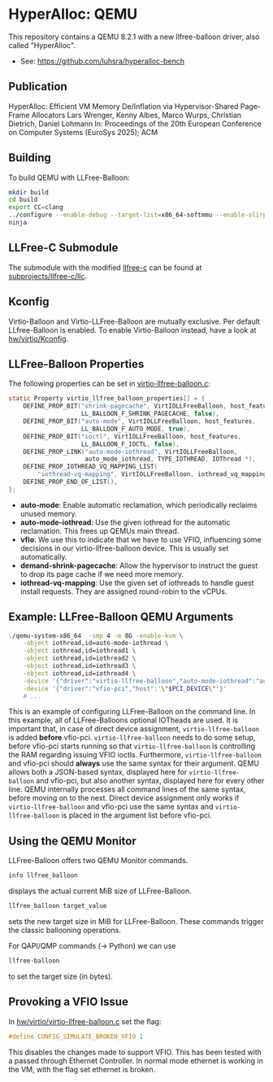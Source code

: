 # HyperAlloc: QEMU

This repository contains a QEMU 8.2.1 with a new llfree-balloon driver, also called "HyperAlloc".

- See: https://github.com/luhsra/hyperalloc-bench

## Publication

HyperAlloc: Efficient VM Memory De/Inflation via Hypervisor-Shared Page-Frame Allocators Lars Wrenger, Kenny Albes, Marco Wurps, Christian Dietrich, Daniel Lohmann In: Proceedings of the 20th European Conference on Computer Systems (EuroSys 2025); ACM

## Building

To build QEMU with LLFree-Balloon:
```sh
mkdir build
cd build
export CC=clang
../configure --enable-debug --target-list=x86_64-softmmu --enable-slirp --enable-llfree --enable-trace-backends=simple
ninja
```

## LLFree-C Submodule

The submodule with the modified [llfree-c](https://github.com/luhsra/llfree-c) can be found at [subprojects/llfree-c/llc](subprojects/llfree-c/llc).

## Kconfig

Virtio-Balloon and Virtio-LLFree-Balloon are mutually exclusive.
Per default LLfree-Balloon is enabled. To enable Virtio-Balloon instead,
have a look at [hw/virtio/Kconfig](hw/virtio/Kconfig).

## LLFree-Balloon Properties

The following properties can be set in [virtio-llfree-balloon.c](hw/virtio/virtio-llfree-balloon.c):

```c
static Property virtio_llfree_balloon_properties[] = {
    DEFINE_PROP_BIT("shrink-pagecache", VirtIOLLFreeBalloon, host_features,
                    LL_BALLOON_F_SHRINK_PAGECACHE, false),
    DEFINE_PROP_BIT("auto-mode", VirtIOLLFreeBalloon, host_features,
                    LL_BALLOON_F_AUTO_MODE, true),
    DEFINE_PROP_BIT("ioctl", VirtIOLLFreeBalloon, host_features,
                    LL_BALLOON_F_IOCTL, false),
    DEFINE_PROP_LINK("auto-mode-iothread", VirtIOLLFreeBalloon,
                     auto_mode_iothread, TYPE_IOTHREAD, IOThread *),
    DEFINE_PROP_IOTHREAD_VQ_MAPPING_LIST(
        "iothread-vq-mapping", VirtIOLLFreeBalloon, iothread_vq_mapping_list),
    DEFINE_PROP_END_OF_LIST(),
};
```

- **auto-mode**: Enable automatic reclamation, which periodically reclaims unused memory.
- **auto-mode-iothread**: Use the given iothread for the automatic reclamation. This frees up QEMUs main thread.
- **vfio**: We use this to indicate that we have to use VFIO, influencing some decisions in our virtio-llfree-balloon device. This is usually set automatically.
- **demand-shrink-pagecache**: Allow the hypervisor to instruct the guest to drop its page cache if we need more memory.
- **iothread-vq-mapping**: Use the given set of iothreads to handle guest install requests. They are assigned round-robin to the vCPUs.

## Example: LLFree-Balloon QEMU Arguments

```sh
./qemu-system-x86_64  -smp 4 -m 8G -enable-kvm \
    -object iothread,id=auto-mode-iothread \
    -object iothread,id=iothread1 \
    -object iothread,id=iothread2 \
    -object iothread,id=iothread3 \
    -object iothread,id=iothread4 \
    -device '{"driver":"virtio-llfree-balloon","auto-mode-iothread":"auto-mode-iothread","auto-mode":true,"iothread-vq-mapping":[{"iothread":"iothread1"},{"iothread":"iothread2"},{"iothread":"iothread3"},{"iothread":"iothread4"}]}' \
    -device '{"driver":"vfio-pci","host":'\"$PCI_DEVICE\"'}'
    # ...
```

This is an example of configuring LLFree-Balloon on the command line.
In this example, all of LLFree-Balloons optional IOTheads are used.
It is important that, in case of direct device assignment, `virtio-llfree-balloon` is added **before** vfio-pci.
`virtio-llfree-balloon` needs to do some setup, before vfio-pci starts running so that `virtio-llfree-balloon` is controlling the RAM regarding issuing VFIO ioctls.
Furthermore, `virtio-llfree-balloon` and vfio-pci should **always** use the same syntax for their argument.
QEMU allows both a JSON-based syntax, displayed here for `virtio-llfree-balloon` and vfio-pci, but also another syntax, displayed here for every other line.
QEMU internally processes all command lines of the same syntax, before moving on to the next.
Direct device assignment only works if `virtio-llfree-balloon` and vfio-pci use the same syntax and `virtio-llfree-balloon` is placed in the argument list before vfio-pci.


## Using the QEMU Monitor

LLFree-Balloon offers two QEMU Monitor commands.
```sh
info llfree_balloon
```
displays the actual current MiB size of LLFree-Balloon.

```sh
llfree_balloon target_value
```
sets the new target size in MiB for LLFree-Balloon.
These commands trigger the classic ballooning operations.

For QAPI/QMP commands (-> Python) we can use
```sh
llfree-balloon
```
to set the target size (in bytes).

## Provoking a VFIO Issue

In [hw/virtio/virtio-llfree-balloon.c](hw/virtio/virtio-llfree-balloon.c) set the flag:

```c
#define CONFIG_SIMULATE_BROKEN_VFIO 1
```
This disables the changes made to support VFIO.
This has been tested with a passed through Ethernet Controller.
In normal mode ethernet is working in the VM, with the flag set ethernet is broken.
